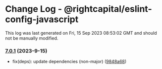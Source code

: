 # Change Log - @rightcapital/eslint-config-javascript

This log was last generated on Fri, 15 Sep 2023 08:53:02 GMT and should not be manually modified.

<!-- Start content -->

### [7.0.1](https://github.com/RightCapitalHQ/frontend-style-guide/tree/@rightcapital/eslint-config-javascript_v7.0.1) (2023-9-15)

- fix(deps): update dependencies (non-major) ([9848a68](https://github.com/RightCapitalHQ/frontend-style-guide/commit/9848a685b74f4386e815fcd6fb69cf498dbf2cfb))
